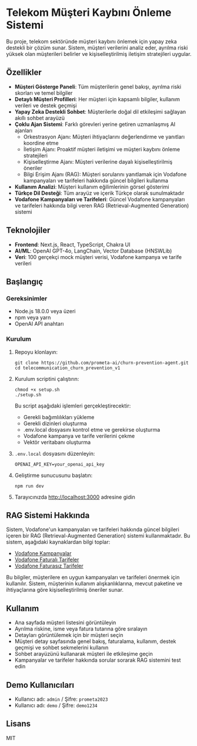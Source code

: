 # Telekom Müşteri Kaybını Önleme Sistemi

Bu proje, telekom sektöründe müşteri kaybını önlemek için yapay zeka destekli bir çözüm sunar. Sistem, müşteri verilerini analiz eder, ayrılma riski yüksek olan müşterileri belirler ve kişiselleştirilmiş iletişim stratejileri uygular.

## Özellikler

- **Müşteri Gösterge Paneli**: Tüm müşterilerin genel bakışı, ayrılma riski skorları ve temel bilgiler
- **Detaylı Müşteri Profilleri**: Her müşteri için kapsamlı bilgiler, kullanım verileri ve destek geçmişi
- **Yapay Zeka Destekli Sohbet**: Müşterilerle doğal dil etkileşimi sağlayan akıllı sohbet arayüzü
- **Çoklu Ajan Sistemi**: Farklı görevleri yerine getiren uzmanlaşmış AI ajanları
  - Orkestrasyon Ajanı: Müşteri ihtiyaçlarını değerlendirme ve yanıtları koordine etme
  - İletişim Ajanı: Proaktif müşteri iletişimi ve müşteri kaybını önleme stratejileri
  - Kişiselleştirme Ajanı: Müşteri verilerine dayalı kişiselleştirilmiş öneriler
  - Bilgi Erişim Ajanı (RAG): Müşteri sorularını yanıtlamak için Vodafone kampanyaları ve tarifeleri hakkında güncel bilgileri kullanma
- **Kullanım Analizi**: Müşteri kullanım eğilimlerinin görsel gösterimi
- **Türkçe Dil Desteği**: Tüm arayüz ve içerik Türkçe olarak sunulmaktadır
- **Vodafone Kampanyaları ve Tarifeleri**: Güncel Vodafone kampanyaları ve tarifeleri hakkında bilgi veren RAG (Retrieval-Augmented Generation) sistemi

## Teknolojiler

- **Frontend**: Next.js, React, TypeScript, Chakra UI
- **AI/ML**: OpenAI GPT-4o, LangChain, Vector Database (HNSWLib)
- **Veri**: 100 gerçekçi mock müşteri verisi, Vodafone kampanya ve tarife verileri

## Başlangıç

### Gereksinimler

- Node.js 18.0.0 veya üzeri
- npm veya yarn
- OpenAI API anahtarı

### Kurulum

1. Repoyu klonlayın:
   ```
   git clone https://github.com/prometa-ai/churn-prevention-agent.git
   cd telecommunication_churn_prevention_v1
   ```

2. Kurulum scriptini çalıştırın:
   ```
   chmod +x setup.sh
   ./setup.sh
   ```
   
   Bu script aşağıdaki işlemleri gerçekleştirecektir:
   - Gerekli bağımlılıkları yükleme
   - Gerekli dizinleri oluşturma
   - .env.local dosyasını kontrol etme ve gerekirse oluşturma
   - Vodafone kampanya ve tarife verilerini çekme
   - Vektör veritabanı oluşturma

3. `.env.local` dosyasını düzenleyin:
   ```
   OPENAI_API_KEY=your_openai_api_key
   ```

4. Geliştirme sunucusunu başlatın:
   ```
   npm run dev
   ```

5. Tarayıcınızda [http://localhost:3000](http://localhost:3000) adresine gidin

## RAG Sistemi Hakkında

Sistem, Vodafone'un kampanyaları ve tarifeleri hakkında güncel bilgileri içeren bir RAG (Retrieval-Augmented Generation) sistemi kullanmaktadır. Bu sistem, aşağıdaki kaynaklardan bilgi toplar:

- [Vodafone Kampanyalar](https://www.vodafone.com.tr/kampanyalar)
- [Vodafone Faturalı Tarifeler](https://www.vodafone.com.tr/tarifeler/faturali-tarifeler)
- [Vodafone Faturasız Tarifeler](https://www.vodafone.com.tr/tarifeler/faturasiz-kolay-paketler)

Bu bilgiler, müşterilere en uygun kampanyaları ve tarifeleri önermek için kullanılır. Sistem, müşterinin kullanım alışkanlıklarına, mevcut paketine ve ihtiyaçlarına göre kişiselleştirilmiş öneriler sunar.

## Kullanım

- Ana sayfada müşteri listesini görüntüleyin
- Ayrılma riskine, isme veya fatura tutarına göre sıralayın
- Detayları görüntülemek için bir müşteri seçin
- Müşteri detay sayfasında genel bakış, faturalama, kullanım, destek geçmişi ve sohbet sekmelerini kullanın
- Sohbet arayüzünü kullanarak müşteri ile etkileşime geçin
- Kampanyalar ve tarifeler hakkında sorular sorarak RAG sistemini test edin

## Demo Kullanıcıları

- Kullanıcı adı: `admin` / Şifre: `prometa2023`
- Kullanıcı adı: `demo` / Şifre: `demo1234`

## Lisans

MIT 